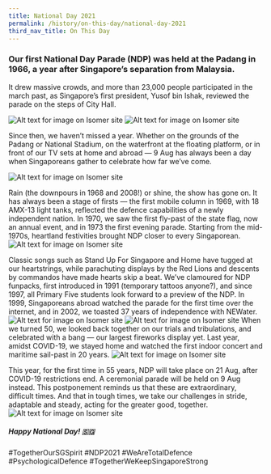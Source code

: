 ```yaml
---
title: National Day 2021
permalink: /history/on-this-day/national-day-2021
third_nav_title: On This Day
---
```

### Our first National Day Parade (NDP) was held at the Padang in 1966, a year after Singapore’s separation from Malaysia. 
It drew massive crowds, and more than 23,000 people participated in the march past, as Singapore’s first president, Yusof bin Ishak, reviewed the parade on the steps of City Hall.

![Alt text for image on Isomer site](/images/ndp2021_1.jpeg)
![Alt text for image on Isomer site](/images/ndp2021_2.jpeg)

Since then, we haven’t missed a year. Whether on the grounds of the Padang or National Stadium, on the waterfront at the floating platform, or in front of our TV sets at home and abroad — 9 Aug has always been a day when Singaporeans gather to celebrate how far we’ve come.

![Alt text for image on Isomer site](/images/ndp2021_3.jpeg)

Rain (the downpours in 1968 and 2008!) or shine, the show has gone on. It has always been a stage of firsts — the first mobile column in 1969, with 18 AMX-13 light tanks, reflected the defence capabilities of a newly independent nation. In 1970, we saw the first fly-past of the state flag, now an annual event, and in 1973 the first evening parade. Starting from the mid-1970s, heartland festivities brought NDP closer to every Singaporean. 
![Alt text for image on Isomer site](/images/ndp2021_4.jpeg)

Classic songs such as Stand Up For Singapore and Home have tugged at our heartstrings, while parachuting displays by the Red Lions and descents by commandos have made hearts skip a beat. We’ve clamoured for NDP funpacks, first introduced in 1991 (temporary tattoos anyone?), and since 1997, all Primary Five students look forward to a preview of the NDP. In 1999, Singaporeans abroad watched the parade for the first time over the internet, and in 2002, we toasted 37 years of independence with NEWater. 
![Alt text for image on Isomer site](/images/ndp2021_5.jpeg)
![Alt text for image on Isomer site](/images/ndp2021_6.jpeg)
When we turned 50, we looked back together on our trials and tribulations, and celebrated with a bang — our largest fireworks display yet. Last year, amidst COVID-19, we stayed home and watched the first indoor concert and maritime sail-past in 20 years.
![Alt text for image on Isomer site](/images/ndp2021_7.jpeg)

This year, for the first time in 55 years, NDP will take place on 21 Aug, after COVID-19 restrictions end. A ceremonial parade will be held on 9 Aug instead. This postponement reminds us that these are extraordinary, difficult times. And that in tough times, we take our challenges in stride, adaptable and steady, acting for the greater good, together.
![Alt text for image on Isomer site](/images/ndp2021_8.jpeg)

##### Happy National Day! 🇸🇬
#TogetherOurSGSpirit #NDP2021 #WeAreTotalDefence #PsychologicalDefence #TogetherWeKeepSingaporeStrong



